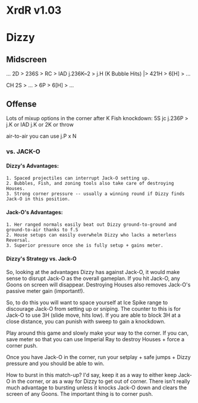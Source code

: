 # XrdR v1.03
# Dizzy

## Midscreen

... 2D > 236S > RC > IAD j.236K~2 > j.H (K Bubble Hits) |> 421H > 6[H] > ...

CH 2S > ... > 6P > 6[H] > ...

## Offense

Lots of mixup options in the corner after K Fish knockdown:
5S jc j.236P > j.K or IAD j.K or 2K or throw

air-to-air you can use j.P x N 


### vs. JACK-O

#### Dizzy's Advantages:
	1. Spaced projectiles can interrupt Jack-O setting up.
	2. Bubbles, Fish, and zoning tools also take care of destroying Houses.
	3. Strong corner pressure -- usually a winning round if Dizzy finds Jack-O in this position.

#### Jack-O's Advantages:
	1. Her ranged normals easily beat out Dizzy ground-to-ground and ground-to-air thanks to f.S
	2. House setups can easily overwhelm Dizzy who lacks a meterless Reversal.
	3. Superior pressure once she is fully setup + gains meter.

#### Dizzy's Strategy vs. Jack-O

So, looking at the advantages Dizzy has against Jack-O, it would make sense to disrupt Jack-O as the overall
gameplan. If you hit Jack-O, any Goons on screen will disappear. Destroying Houses also removes Jack-O's passive
meter gain (important!).

So, to do this you will want to space yourself at Ice Spike range to discourage Jack-O from setting up or sniping.
The counter to this is for Jack-O to use 3H (slide move, hits low). If you are able to block 3H at a close distance, 
you can punish with sweep to gain a knockdown. 

Play around this game and slowly make your way to the corner. 
If you can, save meter so that you can use Imperial Ray to destroy Houses + force a corner push.

Once you have Jack-O in the corner, run your setplay + safe jumps + Dizzy pressure and you should be able to win.

How to burst in this match-up? I'd say, keep it as a way to either keep Jack-O in the corner, or as a way for Dizzy to
get out of corner. There isn't really much advantage to bursting unless it knocks Jack-O down and clears the screen of
any Goons. The important thing is to corner push.


